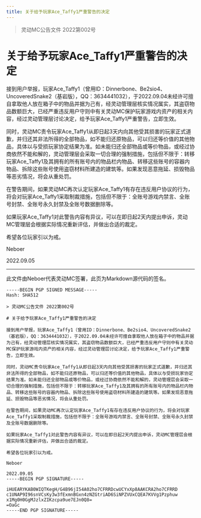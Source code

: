 ```yaml
---
title: 关于给予玩家Ace_Taffy1严重警告的决定
---
```


> 灵动MC公告文件 2022第002号

# 关于给予玩家Ace_Taffy1严重警告的决定

接到用户举报，玩家Ace_Taffy1（曾用ID：Dinnerbone、Be2sio4、UncoveredSnake2（基岩版），QQ：3634441032），于2022.09.04未经许可擅自拿取他人放在箱子中的物品并据为己有，经灵动管理层核实情况属实，其盗窃物品数额巨大，已经严重违反用户守则中有关灵动MC保护玩家游戏内资产的相关内容，经过灵动管理层讨论决定，给予玩家Ace_Taffy1严重警告，立即生效。

同时，灵动MC责令玩家Ace_Taffy1从即日起3天内向其他受其损害的玩家正式道歉，并归还其非法所得的全部物品，如不能归还原物品，可以归还等价值的其他物品，具体以与受损玩家协定结果为准。如未能归还全部物品或等价物品，或经过协商依然不能和解的，灵动管理层会采取一切合理的强制措施，包括但不限于：转移玩家Ace_Taffy1及其拥有的所有账号内的物品栏内物品、转移这些账号的容器内物品、拆除这些账号使用盗窃材料所建造的建筑等。如果发现恶意拖延、损毁物品等恶劣情况，将会从重处罚。

在警告期间，如果灵动MC再次认定玩家Ace_Taffy1有存在违反用户协议的行为，将会对玩家Ace_Taffy1采取制裁措施，包括但不限于：全账号游戏内禁言、全账号封禁、全账号永久封禁及全账号数据删除等。

如果玩家Ace_Taffy1对此警告内容有异议，可以在即日起2天内提出申诉，灵动MC管理层会根据实际情况重新评估，并做出合适的裁定。

希望各位玩家引以为戒。

Neboer

2022.09.05

---

此文件由Neboer代表灵动MC签署，此页为Markdown源代码的签名。

```
-----BEGIN PGP SIGNED MESSAGE-----
Hash: SHA512

> 灵动MC公告文件 2022第002号

# 关于给予玩家Ace_Taffy1严重警告的决定

接到用户举报，玩家Ace_Taffy1（曾用ID：Dinnerbone、Be2sio4、UncoveredSnake2（基岩版），QQ：3634441032），于2022.09.04未经许可擅自拿取他人放在箱子中的物品并据为己有，经灵动管理层核实情况属实，其盗窃物品数额巨大，已经严重违反用户守则中有关灵动MC保护玩家游戏内资产的相关内容，经过灵动管理层讨论决定，给予玩家Ace_Taffy1严重警告，立即生效。

同时，灵动MC责令玩家Ace_Taffy1从即日起3天内向其他受其损害的玩家正式道歉，并归还其非法所得的全部物品，如不能归还原物品，可以归还等价值的其他物品，具体以与受损玩家协定结果为准。如未能归还全部物品或等价物品，或经过协商依然不能和解的，灵动管理层会采取一切合理的强制措施，包括但不限于：转移玩家Ace_Taffy1及其拥有的所有账号内的物品栏内物品、转移这些账号的容器内物品、拆除这些账号使用盗窃材料所建造的建筑等。如果发现恶意拖延、损毁物品等恶劣情况，将会从重处罚。

在警告期间，如果灵动MC再次认定玩家Ace_Taffy1有存在违反用户协议的行为，将会对玩家Ace_Taffy1采取制裁措施，包括但不限于：全账号游戏内禁言、全账号封禁、全账号永久封禁及全账号数据删除等。

如果玩家Ace_Taffy1对此警告内容有异议，可以在即日起2天内提出申诉，灵动MC管理层会根据实际情况重新评估，并做出合适的裁定。

希望各位玩家引以为戒。

Neboer

2022.09.05
-----BEGIN PGP SIGNATURE-----

iHUEARYKAB0WIQTKegH/G4B96jI54A02ho7CFRRDcwUCYxXp8AAKCRA2ho7CFRRD
c1UNAP9I96snVCsKy3w3fExmnBGxn4zNZGtriAD6SiNPZVUxCQEA7KVVg1Pzphuw
x1Mg0H0GgMJzlxZIKzcpa9ue7EJn0Q8=
=OaGc
-----END PGP SIGNATURE-----

```
